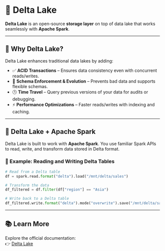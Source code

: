 # 💾 Delta Lake

**Delta Lake** is an open-source **storage layer** on top of data lake that works seamlessly with **Apache Spark**.

---

## 🚀 Why Delta Lake?

Delta Lake enhances traditional data lakes by adding:

- ✅ **ACID Transactions** – Ensures data consistency even with concurrent reads/writes.
- 🔄 **Schema Enforcement & Evolution** – Prevents bad data and supports flexible schemas.
- 🕒 **Time Travel** – Query previous versions of your data for audits or debugging.
- ⚡ **Performance Optimizations** – Faster reads/writes with indexing and caching.

---

## 🔗 Delta Lake + Apache Spark

Delta Lake is built to work with **Apache Spark**. You use familiar Spark APIs to read, write, and transform data stored in Delta format.

### 🧪 Example: Reading and Writing Delta Tables

```python
# Read from a Delta table
df = spark.read.format("delta").load("/mnt/delta/sales")

# Transform the data
df_filtered = df.filter(df["region"] == "Asia")

# Write back to a Delta table
df_filtered.write.format("delta").mode("overwrite").save("/mnt/delta/sales_asia")
```

---

## 📚 Learn More

Explore the official documentation:  
👉 [Delta Lake](https://www.youtube.com/watch?v=HQvAl0Bwpu8)
